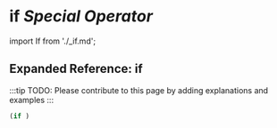 # **if** *Special Operator*

import If from './_if.md';

<If />

## Expanded Reference: if

:::tip
TODO: Please contribute to this page by adding explanations and examples
:::

```lisp
(if )
```
